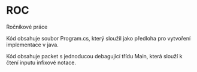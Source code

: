 # ROC
Ročníkové práce

Kód obsahuje soubor Program.cs, který sloužil jako předloha pro vytvoření implementace v java.

Kód obsahuje packet s jednoducou debagující třídu Main, která slouží k čtení inputu infixové notace.

